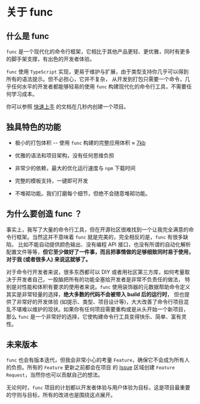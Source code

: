 # 关于 func
## 什么是 func

  `func` 是一个现代化的命令行框架，它相比于其他产品更轻、更优雅，同时有更多的脚手架支撑，有出色的开发者体验。

  `func` 使用 `TypeScript` 实现，更易于维护与扩展，由于类型支持你几乎可以得到所有的语法提示。但不必担心，它并不复杂，
从开发到打包只需要一个命令，几乎任何水平的开发者都能够轻易的使用 `func` 构建现代化的命令行工具，不需要任何学习成本。

  你可以参照 [快速上手](/zh/guide.md) 的文档在几秒内创建一个项目。

## 独具特色的功能

  - 极小的打包体积 -- 使用 `func` 构建的完整应用体积 ≈ [7kb](https://github.com/unix/func/blob/master/examples/gzbundle/archived.tar.gz)

  - 优雅的语法和项目架构，没有任何思维负担

  - 非常少的依赖，最大的优化运行速度与 `npm` 下载时间

  - 完整的模板支持，一键即可开发

  - 不堆砌功能。我们打磨每个细节，但绝不会随意堆砌功能。

## 为什么要创造 func ？

事实上，我写了大量的命令行工具，但在开源社区很难找到一个让我完全满意的命令行框架。当然这并不意味着 `func` 就是完美的，完全相反的是，`func` 有很多缺陷，
比如不能自动提供颜色输出、没有编程 API 接口，也没有所谓的自动化解析配置文件等等，**但它至少做好了一件事，而且把事情做的足够细致同时易于使用，
对于我 (或者很多人) 来说这就够了。**

对于命令行开发者来说，很多东西都可以 DIY 或者用社区第三方库，如何考量取决于开发者自己，一股脑把所有的功能全塞给开发者是非常不负责任的做法，
特别是对性能和体积有要求的使用者来说。`func` 使用装饰器的元数据帮助命令定义其实是非常轻量的选择，**绝大多数的代码不会被带入 build 后的运行时**，
但也提供了非常好的开发体验 (如提示、类型、项目设计等)，大大改善了命令行项目混乱不堪难以维护的现状。如果你有任何项目需要重构或是从头开始一个新项目，
那么 `func` 是一个非常好的选择，它使构建命令行工具变得快乐、简单、富有灵性。


## 未来版本

`func` 也会有版本迭代，但我会非常小心的考量 `Feature`，确保它不会成为所有人的负担。所有的 `Feature` 更新之前都会在项目
的 [Issue](https://github.com/unix/func/issues) 区域创建 `Feature Request`，当然你也可以贡献自己的想法。

无论何时，`func` 项目的计划都以开发者体验与用户体验为目标，这是项目最重要的守则与目标，所有的改进也是围绕这点展开。
